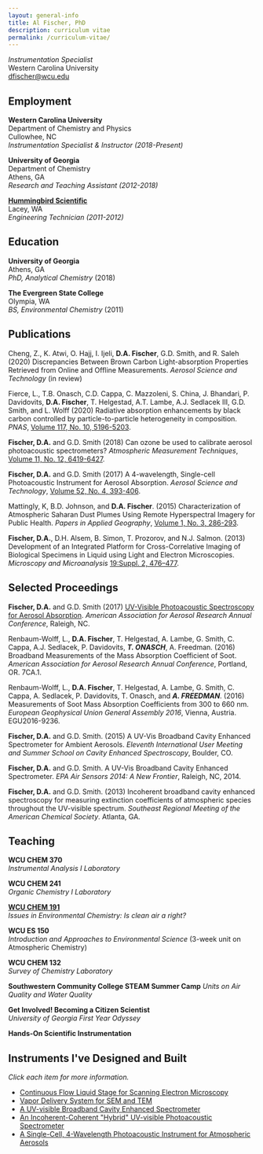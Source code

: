 ```yaml
---
layout: general-info
title: Al Fischer, PhD
description: curriculum vitae
permalink: /curriculum-vitae/
---
```


<!-- Al Fischer, PhD
========== -->
<!-- ## Al Fischer, PhD -->
*Instrumentation Specialist*   
Western Carolina University   
[dfischer@wcu.edu](mailto:dfischer@wcu.edu)  

<!---
## Timeline
{:center: style="text-align: center"}
<iframe id="example1" src="https://alphonse.shinyapps.io/timeline/" style="border: none; width: 800px; height: 300px" frameborder="0"></iframe>
*Mouseover or long-press points (mobile) for a short description or see below for more detail.*
{:center}
-->

<!-- *I am the Instrumentation Specialist and an Instructor of Chemistry at Western Carolina University. My research lies at the intersection of environmental science and analytical chemistry. With expertise in chemical analysis, instrument design and automation, aerosol spectroscopy (including cavity ringdown and photoacoutic spectroscopy), atmospheric monitoring, and electron microscopy, I develop instruments and methods that help us better understand the natural world and our effects on it.  I also teach classes related to chemical instrumentation and atmospheric chemistry, assist students and faculty with chemical analysis related to their research, and serve on the Environmental Science Program Council at Western.* -->

## Employment

**Western Carolina University**  
Department of Chemistry and Physics  
Cullowhee, NC  
*Instrumentation Specialist & Instructor (2018-Present)*  

**University of Georgia**  
Department of Chemistry  
Athens, GA  
*Research and Teaching Assistant (2012-2018)*  

**[Hummingbird Scientific](http://www.hummingbirdscientific.com)**  
Lacey, WA  
*Engineering Technician (2011-2012)*    

## Education

**University of Georgia**  
Athens, GA  
*PhD, Analytical Chemistry*  (2018)  

**The Evergreen State College**  
Olympia, WA  
*BS, Environmental Chemistry* (2011)  

## Publications

Cheng, Z., K. Atwi, O. Hajj, I. Ijeli, **D.A. Fischer**, G.D. Smith, and R. Saleh (2020) Discrepancies Between Brown Carbon Light-absorption Properties Retrieved from Online and Offline Measurements. *Aerosol Science and Technology* (in review)

<!-- , manuscript ID AST-MS-2020-086.R1 -->

Fierce, L., T.B. Onasch, C.D. Cappa, C. Mazzoleni, S. China, J. Bhandari, P. Davidovits, **D.A. Fischer**, T. Helgestad, A.T. Lambe, A.J. Sedlacek III, G.D. Smith, and L. Wolff (2020) Radiative absorption enhancements by black carbon controlled by particle-to-particle heterogeneity in composition. *PNAS*, [Volume 117, No. 10, 5196-5203](https://doi.org/10.1073/pnas.1919723117).

<!-- **Fischer, D.A.**, Z. Cheng, R. Saleh, and G.D. Smith.  Comparison of 7-wavelength Aethalometer to a 4-wavelength Photoacoustic Spectrometer. *ACS Earth and Space Chemistry* (*in preparation*) -->

**Fischer, D.A.** and G.D. Smith (2018) Can ozone be used to calibrate aerosol photoacoustic spectrometers? *Atmospheric Measurement Techniques*, [Volume 11, No. 12, 6419-6427](https://doi.org/10.5194/amt-11-6419-2018).

**Fischer, D.A.** and G.D. Smith (2017) A 4-wavelength, Single-cell Photoacoustic Instrument for Aerosol Absorption.  *Aerosol Science and Technology*, [Volume 52, No. 4, 393-406](https://www.tandfonline.com/doi/abs/10.1080/02786826.2017.1413231).

Mattingly, K, B.D. Johnson, and **D.A. Fischer**. (2015) Characterization of Atmospheric Saharan Dust Plumes Using Remote Hyperspectral Imagery for Public Health. *Papers in Applied Geography*, [Volume 1, No. 3, 286-293](http://www.tandfonline.com/doi/abs/10.1080/23754931.2015.1014705).

**Fischer, D.A.**, D.H. Alsem, B. Simon, T. Prozorov, and N.J. Salmon. (2013) Development of an Integrated Platform for Cross-Correlative Imaging of Biological Specimens in Liquid using Light and Electron Microscopies. *Microscopy and Microanalysis* [19:Suppl. 2, 476–477](http://journals.cambridge.org/action/displayAbstract?fromPage=online&aid=9031943&fulltextType=AB&fileId=S1431927613004376).
<!--
**Fischer, D.A.** (2011) Development of a GC-MS/EAD Method for the Study of Allomone Olfaction in Insects. American Chemical Society Puget Sound Undergraduate Research Symposium, Seattle, WA. -->

## Selected Proceedings

**Fischer, D.A.** and G.D. Smith (2017) [UV-Visible Photoacoustic Spectroscopy for Aerosol Absorption](/pdf/poster_pas_aaar_2017.pdf). *American Association for Aerosol Research Annual Conference*, Raleigh, NC.

Renbaum-Wolff, L., **D.A. Fischer**, T. Helgestad, A. Lambe, G. Smith, C. Cappa, A.J. Sedlacek, P. Davidovits, ***T. ONASCH***, A. Freedman. (2016) Broadband Measurements of the Mass Absorption Coefficient of Soot.  *American Association for Aerosol Research Annual Conference*, Portland, OR. 7CA.1.

Renbaum-Wolff, L., **D.A. Fischer**, T. Helgestad, A. Lambe, G. Smith, C. Cappa, A. Sedlacek, P. Davidovits, T. Onasch, and ***A. FREEDMAN***. (2016) Measurements of Soot Mass Absorption Coefficients from 300 to 660 nm.  *European Geophysical Union General Assembly 2016*, Vienna, Austria.  EGU2016-9236.
<!--
***L. RENBAUM-WOLFF***, A. Lambe, T. Onasch, A. Freedman, L. Williams, T. Helgestad, C. Cappa, **D.A. Fischer**, G. Smith, S. China, C. Mazzoleni, A.J. Sedlacek, E. Browne, G. Isaacman-VanWertz, J. Kroll, J. Brogan, Y. Parmar, A. Lee, N. Sharma, J. Bhandari, J. Jayne, D. Worsnop, P. Davidovits. (2015) New Optical Experiments "Shed Light" on Role of Particle Morphology and Chemical Composition in the Absorption Enhancement of Coated Soot Particles.  *American Association for Aerosol Research Annual Conference*,  Minneapolis, MN. 12CC.3. -->

**Fischer, D.A.** and G.D. Smith. (2015) A UV-Vis Broadband Cavity Enhanced Spectrometer for Ambient Aerosols. *Eleventh International User Meeting and Summer School on Cavity Enhanced Spectroscopy*, Boulder, CO.

**Fischer, D.A.** and G.D. Smith. A UV-Vis Broadband Cavity Enhanced Spectrometer. *EPA Air Sensors 2014: A New Frontier*, Raleigh, NC, 2014.

**Fischer, D.A.** and G.D. Smith. (2013) Incoherent broadband cavity enhanced spectroscopy for measuring extinction coefficients of atmospheric species throughout the UV-visible spectrum.  *Southeast Regional Meeting of the American Chemical Society*.  Atlanta, GA.

## Teaching

**WCU CHEM 370**  
*Instrumental Analysis I Laboratory*

**WCU CHEM 241**  
*Organic Chemistry I Laboratory*  

**[WCU CHEM 191](https://alphonse.github.io/chem191)**  
*Issues in Environmental Chemistry: Is clean air a right?*

**WCU ES 150**  
*Introduction and Approaches to Environmental Science*
(3-week unit on Atmospheric Chemistry)

**WCU CHEM 132**  
*Survey of Chemistry Laboratory*

**Southwestern Community College STEAM Summer Camp**
*Units on Air Quality and Water Quality*

**Get Involved! Becoming a Citizen Scientist**   
*University of Georgia First Year Odyssey*  
<!-- Fall 2014, Fall 2015 -->

**Hands-On Scientific Instrumentation**

## Instruments I've Designed and Built

*Click each item for more information.*

* [Continuous Flow Liquid Stage for Scanning Electron Microscopy](http://hummingbirdscientific.com/products/sem-liquid/)
* [Vapor Delivery System for SEM and TEM](http://hummingbirdscientific.com/products/liquid/liquid-system-vapor-delivery-system/)
* [A UV-visible Broadband Cavity Enhanced Spectrometer](https://drive.google.com/open?id=0BzNwM1Y1QBSbWG5MMlZGaURVam8)
* [An Incoherent-Coherent "Hybrid" UV-visible Photoacoustic Spectrometer](http://smithlab.uga.edu/Research/PAS/)
* [A Single-Cell, 4-Wavelength Photoacoustic Instrument for Atmospheric Aerosols](https://drive.google.com/open?id=0BzNwM1Y1QBSbc1I2SFRsNzdkRWM)

<!-- ## On the Web

[**Lichens of the Evergreen State College**](http://blogs.evergreen.edu/lichens/)
A website dedicated to lichen study at The Evergreen State College. (Original creator and main contributor)

[**Lichen Guide**](https://play.google.com/store/apps/details?id=com.lichen.guide)
An Android app lichen guide to Northwest lichens. (Contributed glossary and corresponding images.)

[**Visualizing Evergreen's Forest Campus: Barking Dog Creek**](http://blogs.evergreen.edu/virtualforest/barking-dog-creek/)
A visualization of a creek on the campus of The Evergreen State College using traditional mapping techniques and ground-based LiDAR. -->

<!-- ## Languages & Software

I am fluent in the following languages and software packages:

- *Data Analysis:* R, Julia, MATLAB, Excel
- *Instrument Control:*  LabVIEW, Arduino/C
- *CAD:* Solidworks, Autocad
- *GIS:* Q-GIS
- *Word Processing:* Markdown + Pandoc, LaTeX, Microsoft Word -->

<!-- {:center: style="text-align: center"}
<img src="/images/languages/scale.jpg" class = "langauge">
<img src="/images/languages/r.jpg" class = "language">
<img src="/images/languages/latex.jpg" class = "language">
<img src="/images/languages/arduino.jpg" class = "language">
<img src="/images/languages/matlab.jpg" class = "language">
<img src="/images/languages/labview.jpg" class = "language">
<img src="/images/languages/solidworks.jpg" class = "language">
<img src="/images/languages/autocad.jpg" class = "language">
<img src="/images/languages/python.jpg" class = "language">
<img src="/images/languages/qgis.jpg" class = "language">
{:center} -->




<!-- ## Service & Community

**Northeast Georgia Orchid Society**
Athens, GA
*Member*

**Georgia Botanical Society**
*Member*

**North American Bryological Society**
*Member*

**Carolina Mountain Land Conservancy**
Hendersonville, NC
*Promotional Materials, Invasive Species Removal* -->

<!--
## Awards & Funding
* University of Georgia PhD Scholars of Excellence Research Fellowship
* University of Georgia Philbrook Scholarship
* Evergreen Foundation Activity Grant
* National Science Foundation S-STEM Scholarship
* Community Foundation of Henderson County Hilary G. Neighbors Scholarship
* Evergreen Scholastic Achievement Scholarship
* Environmental Conservation Organization (ECO) Scholarship -->
